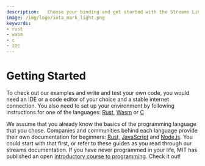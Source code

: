 ```yaml
---
description:   Choose your binding and get started with the Streams Library. 
image: /img/logo/iota_mark_light.png
keywords:
- rust
- wasm
- c
- IDE
---
```

# Getting Started

To check out our examples and write and test your own code, you would need an IDE or a code editor of your choice and a stable internet connection. You also need to set up your environment by following instructions for one of the languages: [Rust](./libraries/rust/getting_started.md), [Wasm](./libraries/wasm/getting_started.md) or [C](./libraries/c/getting_started.md)

We assume that you already know the basics of the programming language that you chose. Companies and communities behind each language provide their own documentation for beginners: [Rust](https://www.rust-lang.org/learn/get-started), [JavaScript](https://www.w3schools.com/js/) and [Node.js](https://nodejs.org/en/docs/guides/). You could start with that first, or refer to these guides as you read through our streams documentation. If you have never programmed in your life, MIT has published an open [introductory course to programming](https://ocw.mit.edu/courses/intro-programming/#general). Check it out!
